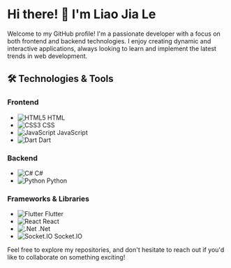 <!--
**LIAO-JIA-LE/LIAO-JIA-LE** is a ✨ _special_ ✨ repository because its `README.md` (this file) appears on your GitHub profile.

Here are some ideas to get you started:

- 🔭 I’m currently working on ...
- 🌱 I’m currently learning ...
- 👯 I’m looking to collaborate on ...
- 🤔 I’m looking for help with ...
- 💬 Ask me about ...
- 📫 How to reach me: ...
- 😄 Pronouns: ...
- ⚡ Fun fact: ...
-->
# Hi there! 👋 I'm Liao Jia Le

Welcome to my GitHub profile! I'm a passionate developer with a focus on both frontend and backend technologies. I enjoy creating dynamic and interactive applications, always looking to learn and implement the latest trends in web development.

## 🛠️ Technologies & Tools

### Frontend
- ![HTML5](https://img.shields.io/badge/-HTML5-E34F26?style=flat-square&logo=html5&logoColor=white) HTML
- ![CSS3](https://img.shields.io/badge/-CSS3-1572B6?style=flat-square&logo=css3) CSS
- ![JavaScript](https://img.shields.io/badge/-JavaScript-F7DF1E?style=flat-square&logo=javascript&logoColor=black) JavaScript
- ![Dart](https://img.shields.io/badge/-Dart-0175C2?style=flat-square&logo=dart&logoColor=white) Dart

### Backend
- ![C#](https://img.shields.io/badge/-C%23-239120?style=flat-square&logo=c-sharp&logoColor=white) C#
- ![Python](https://img.shields.io/badge/-Python-3776AB?style=flat-square&logo=python&logoColor=white) Python

### Frameworks & Libraries
- ![Flutter](https://img.shields.io/badge/-Flutter-02569B?style=flat-square&logo=flutter&logoColor=white) Flutter
- ![React](https://img.shields.io/badge/-React-61DAFB?style=flat-square&logo=react&logoColor=black) React
- ![.Net](https://img.shields.io/badge/-.NET-512BD4?style=flat-square&logo=dotnet&logoColor=white) .Net
- ![Socket.IO](https://img.shields.io/badge/-Socket.IO-010101?style=flat-square&logo=socket.io&logoColor=white) Socket.IO

Feel free to explore my repositories, and don't hesitate to reach out if you'd like to collaborate on something exciting!
